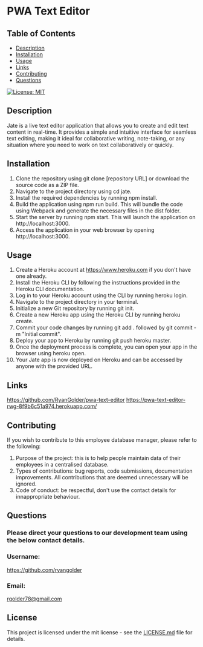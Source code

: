 # PWA Text Editor

## Table of Contents
- [Description](#description)
- [Installation](#installation)
- [Usage](#usage)
- [Links](#links)
- [Contributing](#contributing)
- [Questions](#questions)

[![License: MIT](https://img.shields.io/badge/License-MIT-yellow.svg)](https://opensource.org/licenses/MIT)

## Description
Jate is a live text editor application that allows you to create and edit text content in real-time. It provides a simple and intuitive interface for seamless text editing, making it ideal for collaborative writing, note-taking, or any situation where you need to work on text collaboratively or quickly.

## Installation
1. Clone the repository using git clone [repository URL] or download the source code as a ZIP file.
2. Navigate to the project directory using cd jate.
3. Install the required dependencies by running npm install.
4. Build the application using npm run build. This will bundle the code using Webpack and generate the necessary files in the dist folder.
5. Start the server by running npm start. This will launch the application on http://localhost:3000.
6. Access the application in your web browser by opening http://localhost:3000.

## Usage
1. Create a Heroku account at https://www.heroku.com if you don't have one already.
2. Install the Heroku CLI by following the instructions provided in the Heroku CLI documentation.
3. Log in to your Heroku account using the CLI by running heroku login.
4. Navigate to the project directory in your terminal.
5. Initialize a new Git repository by running git init.
6. Create a new Heroku app using the Heroku CLI by running heroku create.
7. Commit your code changes by running git add . followed by git commit -m "Initial commit".
8. Deploy your app to Heroku by running git push heroku master.
9. Once the deployment process is complete, you can open your app in the browser using heroku open.
10. Your Jate app is now deployed on Heroku and can be accessed by anyone with the provided URL.

## Links

https://github.com/RyanGolder/pwa-text-editor
https://pwa-text-editor-rwg-8f9b6c51a974.herokuapp.com/

## Contributing
If you wish to contribute to this employee database manager, please refer to the following: 

1. Purpose of the project: this is to help people maintain data of their employees in a centralised database. 
2. Types of contributions: bug reports, code submissions, documentation improvements. All contributions that are deemed unnecessary will be ignored. 
3. Code of conduct: be respectful, don't use the contact details for innappropriate behaviour.

## Questions
### Please direct your questions to our development team using the below contact details.
### Username: 
https://github.com/ryangolder

### Email:
rgolder78@gmail.com

## License

This project is licensed under the mit license - see the [LICENSE.md](https://opensource.org/licenses/MIT) file for details.